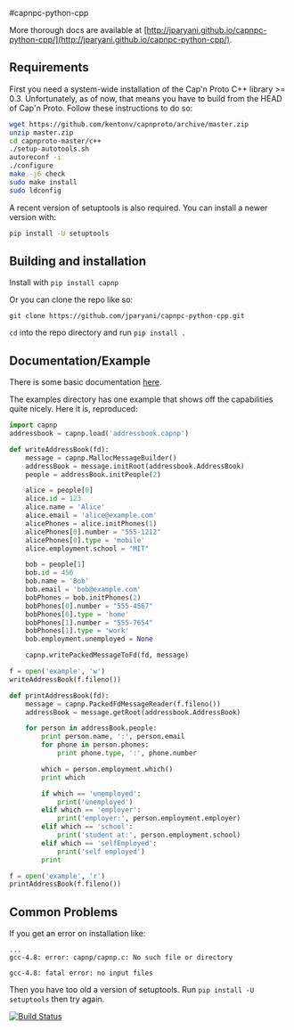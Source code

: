 #capnpc-python-cpp

More thorough docs are available at [http://jparyani.github.io/capnpc-python-cpp/](http://jparyani.github.io/capnpc-python-cpp/).

## Requirements

First you need a system-wide installation of the Cap'n Proto C++ library >= 0.3. Unfortunately, as of now, that means you have to build from the HEAD of Cap'n Proto. Follow these instructions to do so:

```bash
wget https://github.com/kentonv/capnproto/archive/master.zip
unzip master.zip
cd capnproto-master/c++
./setup-autotools.sh
autoreconf -i
./configure
make -j6 check
sudo make install
sudo ldconfig
```

A recent version of setuptools is also required. You can install a newer version with:
    
```bash
pip install -U setuptools
```

## Building and installation

Install with `pip install capnp`

Or you can clone the repo like so:

    git clone https://github.com/jparyani/capnpc-python-cpp.git

`cd` into the repo directory and run `pip install .`

## Documentation/Example
There is some basic documentation [here](http://jparyani.github.io/capnpc-python-cpp/).

The examples directory has one example that shows off the capabilities quite nicely. Here it is, reproduced:

```python
import capnp
addressbook = capnp.load('addressbook.capnp')

def writeAddressBook(fd):
    message = capnp.MallocMessageBuilder()
    addressBook = message.initRoot(addressbook.AddressBook)
    people = addressBook.initPeople(2)

    alice = people[0]
    alice.id = 123
    alice.name = 'Alice'
    alice.email = 'alice@example.com'
    alicePhones = alice.initPhones(1)
    alicePhones[0].number = "555-1212"
    alicePhones[0].type = 'mobile'
    alice.employment.school = "MIT"

    bob = people[1]
    bob.id = 456
    bob.name = 'Bob'
    bob.email = 'bob@example.com'
    bobPhones = bob.initPhones(2)
    bobPhones[0].number = "555-4567"
    bobPhones[0].type = 'home'
    bobPhones[1].number = "555-7654" 
    bobPhones[1].type = 'work'
    bob.employment.unemployed = None

    capnp.writePackedMessageToFd(fd, message)

f = open('example', 'w')
writeAddressBook(f.fileno())

def printAddressBook(fd):
    message = capnp.PackedFdMessageReader(f.fileno())
    addressBook = message.getRoot(addressbook.AddressBook)

    for person in addressBook.people:
        print person.name, ':', person.email
        for phone in person.phones:
            print phone.type, ':', phone.number

        which = person.employment.which()
        print which

        if which == 'unemployed':
            print('unemployed')
        elif which == 'employer':
            print('employer:', person.employment.employer)
        elif which == 'school':
            print('student at:', person.employment.school)
        elif which == 'selfEmployed':
            print('self employed')
        print

f = open('example', 'r')
printAddressBook(f.fileno())
```

## Common Problems

If you get an error on installation like:

    ...
    gcc-4.8: error: capnp/capnp.c: No such file or directory

    gcc-4.8: fatal error: no input files

Then you have too old a version of setuptools. Run `pip install -U setuptools` then try again.

[![Build Status](https://travis-ci.org/jparyani/capnpc-python-cpp.png?branch=master)](https://travis-ci.org/jparyani/capnpc-python-cpp)

